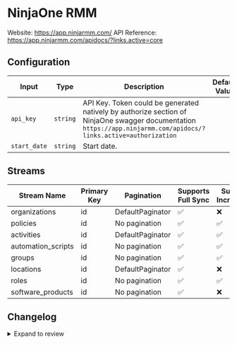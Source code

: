 # NinjaOne RMM
Website: https://app.ninjarmm.com/
API Reference: https://app.ninjarmm.com/apidocs/?links.active=core

## Configuration

| Input | Type | Description | Default Value |
|-------|------|-------------|---------------|
| `api_key` | `string` | API Key. Token could be generated natively by authorize section of NinjaOne swagger documentation `https://app.ninjarmm.com/apidocs/?links.active=authorization` |  |
| `start_date` | `string` | Start date.  |  |

## Streams
| Stream Name | Primary Key | Pagination | Supports Full Sync | Supports Incremental |
|-------------|-------------|------------|---------------------|----------------------|
| organizations | id | DefaultPaginator | ✅ |  ❌  |
| policies | id | No pagination | ✅ |  ✅  |
| activities | id | DefaultPaginator | ✅ |  ✅  |
| automation_scripts | id | No pagination | ✅ |  ✅  |
| groups | id | No pagination | ✅ |  ✅  |
| locations | id | DefaultPaginator | ✅ |  ❌  |
| roles | id | No pagination | ✅ |  ✅  |
| software_products | id | No pagination | ✅ |  ❌  |

## Changelog

<details>
  <summary>Expand to review</summary>

| Version          | Date              | Pull Request | Subject        |
|------------------|-------------------|--------------|----------------|
| 0.0.2 | 2025-04-05 | [57325](https://github.com/airbytehq/airbyte/pull/57325) | Update dependencies |
| 0.0.1 | 2025-04-04 | [57013](https://github.com/airbytehq/airbyte/pull/57013) | Initial release by [@btkcodedev](https://github.com/btkcodedev) via Connector Builder |

</details>
